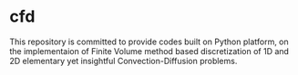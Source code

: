 # cfd
This repository is committed to provide codes built on Python platform, on the implementaion of Finite Volume method based discretization of 1D and 2D elementary yet insightful Convection-Diffusion problems.
